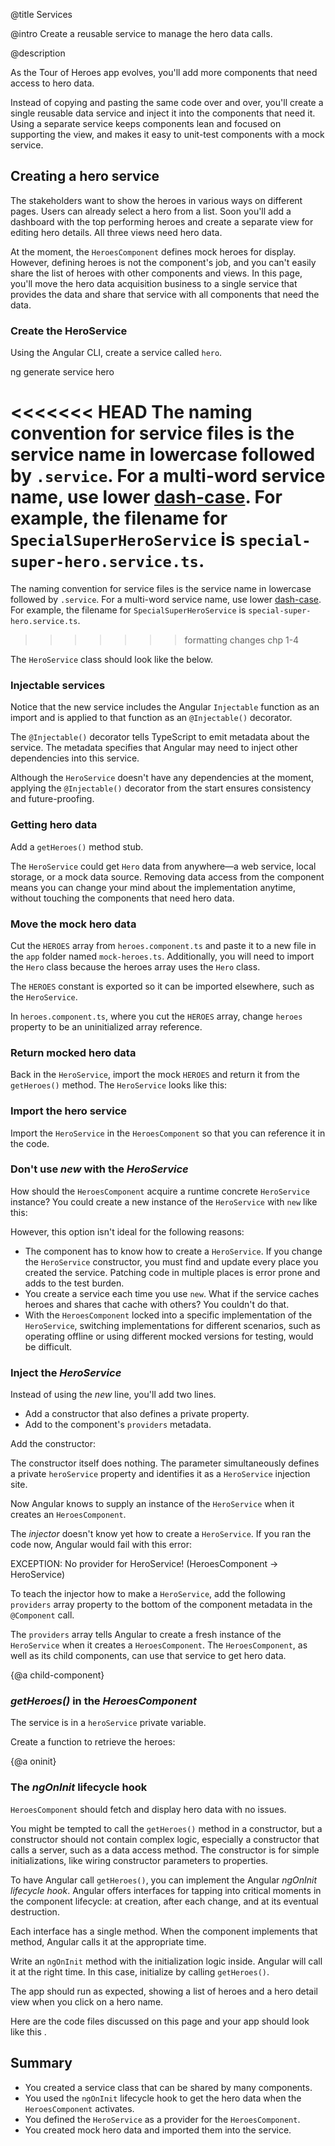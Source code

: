 @title
Services

@intro
Create a reusable service to manage the hero data calls.

@description


As the Tour of Heroes app evolves, you'll add more components that need access to hero data.

Instead of copying and pasting the same code over and over, you'll create a single reusable data service and inject it into the components that need it. Using a separate service keeps components lean and focused on supporting the view, and makes it easy to unit-test components with a mock service.

## Creating a hero service

The stakeholders want to show the heroes in various ways on different pages. Users can already select a hero from a list. Soon you'll add a dashboard with the top performing heroes and create a separate view for editing hero details. All three views need hero data.

At the moment, the `HeroesComponent` defines mock heroes for display. However, defining heroes is not the component's job, and you can't easily share the list of heroes with other components and views. In this page, you'll move the hero data acquisition business to a single service that provides the data and share that service with all components that need the data.

### Create the HeroService

Using the Angular CLI, create a service called `hero`.

<code-example language="sh" class="code-shell">

  ng generate service hero

</code-example>

<div class="l-sub-section">

<<<<<<< HEAD
The naming convention for service files is the service name in lowercase followed by `.service`.
For a multi-word service name, use lower [dash-case](guide/glossary#dash-case).
For example, the filename for `SpecialSuperHeroService` is `special-super-hero.service.ts`.
=======
The naming convention for service files is the service name in lowercase followed by `.service`. For a multi-word service name, use lower [dash-case](guide/glossary). For example, the filename for `SpecialSuperHeroService` is `special-super-hero.service.ts`.
>>>>>>> formatting changes chp 1-4

</div>

The `HeroService` class should look like the below.

<code-example path="toh-pt4/app/hero.service.1.ts" region="new-service" title="src/app/hero.service.ts (starting point)" linenums="false">

</code-example>

### Injectable services

Notice that the new service includes the Angular `Injectable` function as an import and is applied to that function as an `@Injectable()` decorator.

The `@Injectable()` decorator tells TypeScript to emit metadata about the service. The metadata specifies that Angular may need to inject other dependencies into this service.

Although the `HeroService` doesn't have any dependencies at the moment, applying the `@Injectable()` decorator ​from the start ensures consistency and future-proofing.


### Getting hero data

Add a `getHeroes()` method stub.

<code-example path="toh-pt4/app/hero.service.1.ts" region="get-heroes-stub" title="src/app/hero.service.ts (getHeroes stub)" linenums="false">

</code-example>

The `HeroService` could get `Hero` data from anywhere&mdash;a web service, local storage, or a mock data source. Removing data access from the component means you can change your mind about the implementation anytime, without touching the components that need hero data.

### Move the mock hero data

Cut the `HEROES` array from `heroes.component.ts` and paste it to a new file in the `app` folder named `mock-heroes.ts`. Additionally, you will need to import the `Hero` class because the heroes array uses the `Hero` class.

<code-example path="toh-pt4/src/app/mock-heroes.ts" title="src/app/mock-heroes.ts">

</code-example>

The `HEROES` constant is exported so it can be imported elsewhere, such as the `HeroService`.

In `heroes.component.ts`, where you cut the `HEROES` array, change `heroes` property to be an uninitialized array reference.

<code-example path="toh-pt4/app/heroes.component.1.ts" region="heroes-prop" title="src/app/heroes/heroges.component.ts (heroes property)" linenums="false">

</code-example>


### Return mocked hero data

Back in the `HeroService`, import the mock `HEROES` and return it from the `getHeroes()` method. The `HeroService` looks like this:

<code-example path="toh-pt4/app/hero.service.1.ts" region="service-1" title="src/app/hero.service.ts" linenums="false">

</code-example>


### Import the hero service

Import the `HeroService` in the `HeroesComponent` so that you can reference it in the code.

<code-example path="toh-pt4/app/heroes.component.1.ts" linenums="false" title="src/app/heroes/heroes.component.ts (hero-service-import)" region="hero-service-import">

</code-example>


### Don't use *new* with the *HeroService*

How should the `HeroesComponent` acquire a runtime concrete `HeroService` instance? You could create a new instance of the `HeroService` with `new` like this:

<code-example path="toh-pt4/app/heroes.component.1.ts" region="new-service" linenums="false">

</code-example>

However, this option isn't ideal for the following reasons:

* The component has to know how to create a `HeroService`.
If you change the `HeroService` constructor,
you must find and update every place you created the service.
Patching code in multiple places is error prone and adds to the test burden.
* You create a service each time you use `new`.
What if the service caches heroes and shares that cache with others?
You couldn't do that.
* With the `HeroesComponent` locked into a specific implementation of the `HeroService`,
switching implementations for different scenarios, such as operating offline or using
different mocked versions for testing, would be difficult.


### Inject the *HeroService*

Instead of using the *new* line, you'll add two lines.

 * Add a constructor that also defines a private property.
 * Add to the component's `providers` metadata.

Add the constructor:

<code-example path="toh-pt4/app/heroes.component.1.ts" region="ctor" title="src/app/heroes/heroes.component.ts (constructor)">

</code-example>

The constructor itself does nothing. The parameter simultaneously defines a private `heroService` property and identifies it as a `HeroService` injection site.

Now Angular knows to supply an instance of the `HeroService` when it creates an `HeroesComponent`.

The *injector* doesn't know yet how to create a `HeroService`. If you ran the code now, Angular would fail with this error:

<code-example format="nocode">

  EXCEPTION: No provider for HeroService! (HeroesComponent -> HeroService)

</code-example>

To teach the injector how to make a `HeroService`, add the following `providers` array property to the bottom of the component metadata in the `@Component` call.

<code-example path="toh-pt4/app/heroes.component.1.ts" linenums="false" title="src/app/heroes/heroes.component.ts (providers)" region="providers">

</code-example>

The `providers` array  tells Angular to create a fresh instance of the `HeroService` when it creates a `HeroesComponent`. The `HeroesComponent`, as well as its child components, can use that service to get hero data.

{@a child-component}


### *getHeroes()* in the *HeroesComponent*

The service is in a `heroService` private variable.

Create a function to retrieve the heroes:

<code-example path="toh-pt4/app/heroes.component.1.ts" linenums="false" title="src/app/heroes/heroes.component.ts (getHeroes)" region="getHeroes">

</code-example>

{@a oninit}

### The *ngOnInit* lifecycle hook

`HeroesComponent` should fetch and display hero data with no issues.

You might be tempted to call the `getHeroes()` method in a constructor, but a constructor should not contain complex logic, especially a constructor that calls a server, such as a data access method. The constructor is for simple initializations, like wiring constructor parameters to properties.

To have Angular call `getHeroes()`, you can implement the Angular *ngOnInit lifecycle hook*.
Angular offers interfaces for tapping into critical moments in the component lifecycle:
at creation, after each change, and at its eventual destruction.

Each interface has a single method. When the component implements that method, Angular calls it at the appropriate time.

Write an `ngOnInit` method with the initialization logic inside. Angular will call it
at the right time. In this case, initialize by calling `getHeroes()`.

<code-example path="toh-pt4/app/heroes.component.1.ts" linenums="false" title="src/app/heroes/heroes.component.ts (ng-on-init)" region="ng-on-init">

</code-example>

The app should run as expected, showing a list of heroes and a hero detail view
when you click on a hero name.

Here are the code files discussed on this page and your app should look like this <live-example></live-example>.

<code-tabs>

  <code-pane title="src/app/hero.service.ts" path="toh-pt4/src/app/hero.service.ts">

  </code-pane>

  <code-pane title="src/app/heroes/heroes.component.ts" path="toh-pt4/src/app/heroes/heroes.component.ts">

  </code-pane>

  <code-pane title="src/app/mock-heroes.ts" path="toh-pt4/src/app/mock-heroes.ts">

  </code-pane>

</code-tabs>



## Summary

* You created a service class that can be shared by many components.
* You used the `ngOnInit` lifecycle hook to get the hero data when the `HeroesComponent` activates.
* You defined the `HeroService` as a provider for the `HeroesComponent`.
* You created mock hero data and imported them into the service.

